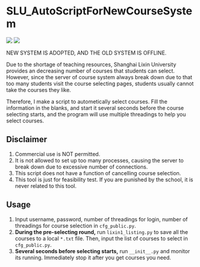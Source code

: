 # SLU_AutoScriptForNewCourseSystem

![](https://img.shields.io/badge/tests-pass%20|%202019.1.4-brightgreen)
![](https://img.shields.io/badge/tests-deprecated%20|%202020.11.1-orange)

NEW SYSTEM IS ADOPTED, AND THE OLD SYSTEM IS OFFLINE.

Due to the shortage of teaching resources, Shanghai Lixin University provides an decreasing number of courses that students can select. However, since the server of course system always break down due to that too many students visit the course selecting pages, students usually cannot take the courses they like.

Therefore, I make a script to autometically select courses. Fill the information in the blanks, and start it several seconds before the course selecting starts, and the program will use multiple threadings to help you select courses.

## Disclaimer
1. Commercial use is NOT permitted.
2. It is not allowed to set up too many processes, causing the server to break down due to excessive number of connections.
3. This script does not have a function of cancelling course selection.
4. This tool is just for feasibility test. If you are punished by the school, it is never related to this tool.

## Usage

1. Input username, password, number of threadings for login, number of threadings for course selection in `cfg_public.py`.
2. **During the pre-selecting round,** run `lixin1_listing.py` to save all the courses to a local `*.txt` file. Then, input the list of courses to select in `cfg_public.py`.
3. **Several seconds before selecting starts,** run `__init__.py` and monitor its running. Immediately stop it after you get courses you need.
